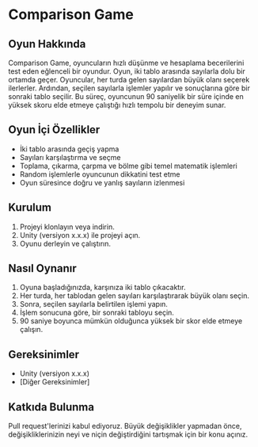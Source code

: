 <!DOCTYPE html>
<html lang="en">
<head>
    <meta charset="UTF-8">
    <meta name="viewport" content="width=device-width, initial-scale=1.0">
   
</head>
<body>

<h1>Comparison Game</h1>

<h2>Oyun Hakkında</h2>
<p>Comparison Game, oyuncuların hızlı düşünme ve hesaplama becerilerini test eden eğlenceli bir oyundur. Oyun, iki tablo arasında sayılarla dolu bir ortamda geçer. Oyuncular, her turda gelen sayılardan büyük olanı seçerek ilerlerler. Ardından, seçilen sayılarla işlemler yapılır ve sonuçlarına göre bir sonraki tablo seçilir. Bu süreç, oyuncunun 90 saniyelik bir süre içinde en yüksek skoru elde etmeye çalıştığı hızlı tempolu bir deneyim sunar.</p>

<h2>Oyun İçi Özellikler</h2>
<ul>
    <li>İki tablo arasında geçiş yapma</li>
    <li>Sayıları karşılaştırma ve seçme</li>
    <li>Toplama, çıkarma, çarpma ve bölme gibi temel matematik işlemleri</li>
    <li>Random işlemlerle oyuncunun dikkatini test etme</li>
    <li>Oyun süresince doğru ve yanlış sayıların izlenmesi</li>
</ul>

<h2>Kurulum</h2>
<ol>
    <li>Projeyi klonlayın veya indirin.</li>
    <li>Unity (versiyon x.x.x) ile projeyi açın.</li>
    <li>Oyunu derleyin ve çalıştırın.</li>
</ol>

<h2>Nasıl Oynanır</h2>
<ol>
    <li>Oyuna başladığınızda, karşınıza iki tablo çıkacaktır.</li>
    <li>Her turda, her tablodan gelen sayıları karşılaştırarak büyük olanı seçin.</li>
    <li>Sonra, seçilen sayılarla belirtilen işlemi yapın.</li>
    <li>İşlem sonucuna göre, bir sonraki tabloyu seçin.</li>
    <li>90 saniye boyunca mümkün olduğunca yüksek bir skor elde etmeye çalışın.</li>
</ol>


<h2>Gereksinimler</h2>
<ul>
    <li>Unity (versiyon x.x.x)</li>
    <li>[Diğer Gereksinimler]</li>
</ul>

<h2>Katkıda Bulunma</h2>
<p>Pull request'lerinizi kabul ediyoruz. Büyük değişiklikler yapmadan önce, değişikliklerinizin neyi ve niçin değiştirdiğini tartışmak için bir konu açınız.</p>



</body>
</html>
